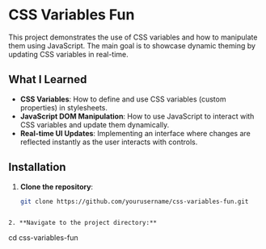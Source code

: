 # CSS Variables Fun

This project demonstrates the use of CSS variables and how to manipulate them using JavaScript. The main goal is to showcase dynamic theming by updating CSS variables in real-time.

## What I Learned

- **CSS Variables**: How to define and use CSS variables (custom properties) in stylesheets.
- **JavaScript DOM Manipulation**: How to use JavaScript to interact with CSS variables and update them dynamically.
- **Real-time UI Updates**: Implementing an interface where changes are reflected instantly as the user interacts with controls.

## Installation

1. **Clone the repository**:
   ```bash
   git clone https://github.com/yourusername/css-variables-fun.git
```

2. **Navigate to the project directory:**
```
cd css-variables-fun
```
